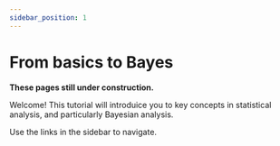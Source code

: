 ```yaml
---
sidebar_position: 1
---
```


# From basics to Bayes

**These pages still under construction.**

Welcome!  This tutorial will introduice you to key concepts in statistical analysis, and particularly Bayesian analysis.

Use the links in the sidebar to navigate.
